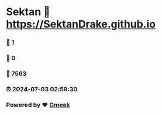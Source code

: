 # Sektan :link: https://SektanDrake.github.io 
### :page_facing_up: [1](https://SektanDrake.github.io/tag.html) 
### :speech_balloon: 0 
### :hibiscus: 7563 
### :alarm_clock: 2024-07-03 02:59:30 
### Powered by :heart: [Gmeek](https://github.com/Meekdai/Gmeek)
